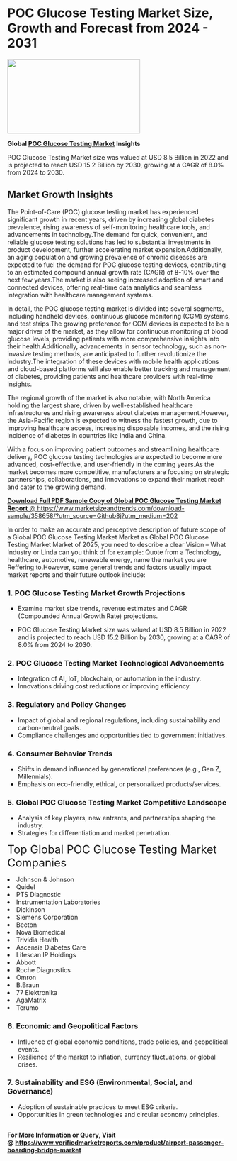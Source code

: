 <H1>POC Glucose Testing Market Size, Growth and Forecast from 2024 - 2031</H1><img class="aligncenter size-medium wp-image-584254" src="https://thirdeyenews.in/wp-content/uploads/2024/09/Global-Market-Research-300x168.jpeg" alt="" width="300" height="168" /><p><strong>Global&nbsp;<a href="https://www.marketsizeandtrends.com/download-sample/358658/?utm_source=Github8j?utm_medium=202">POC Glucose Testing Market</a> Insights</strong></p><p>POC Glucose Testing Market size was valued at USD 8.5 Billion in 2022 and is projected to reach USD 15.2 Billion by 2030, growing at a CAGR of 8.0% from 2024 to 2030.</p><p><h2>Market Growth Insights</h2> <p>The Point-of-Care (POC) glucose testing market has experienced significant growth in recent years, driven by increasing global diabetes prevalence, rising awareness of self-monitoring healthcare tools, and advancements in technology.The demand for quick, convenient, and reliable glucose testing solutions has led to substantial investments in product development, further accelerating market expansion.Additionally, an aging population and growing prevalence of chronic diseases are expected to fuel the demand for POC glucose testing devices, contributing to an estimated compound annual growth rate (CAGR) of 8-10% over the next few years.The market is also seeing increased adoption of smart and connected devices, offering real-time data analytics and seamless integration with healthcare management systems.</p> <p><a href="https://www.example.com/download-sample" target="_blank"></a></p> <p>In detail, the POC glucose testing market is divided into several segments, including handheld devices, continuous glucose monitoring (CGM) systems, and test strips.The growing preference for CGM devices is expected to be a major driver of the market, as they allow for continuous monitoring of blood glucose levels, providing patients with more comprehensive insights into their health.Additionally, advancements in sensor technology, such as non-invasive testing methods, are anticipated to further revolutionize the industry.The integration of these devices with mobile health applications and cloud-based platforms will also enable better tracking and management of diabetes, providing patients and healthcare providers with real-time insights.</p> <p>The regional growth of the market is also notable, with North America holding the largest share, driven by well-established healthcare infrastructures and rising awareness about diabetes management.However, the Asia-Pacific region is expected to witness the fastest growth, due to improving healthcare access, increasing disposable incomes, and the rising incidence of diabetes in countries like India and China.</p> <p>With a focus on improving patient outcomes and streamlining healthcare delivery, POC glucose testing technologies are expected to become more advanced, cost-effective, and user-friendly in the coming years.As the market becomes more competitive, manufacturers are focusing on strategic partnerships, collaborations, and innovations to expand their market reach and cater to the growing demand.</p> <p><a href="https://www.example.com/get-more" target="_blank"></p><p><span class=""><strong>Download Full PDF Sample Copy of Global POC Glucose Testing Market Report</strong> @ <a href="https://www.marketsizeandtrends.com/download-sample/358658/?utm_source=Github8j?utm_medium=202" target="_blank">https://www.marketsizeandtrends.com/download-sample/358658/?utm_source=Github8j?utm_medium=202</a></span></p><p>In order to make an accurate and perceptive description of future scope of a Global&nbsp;POC Glucose Testing Market Market as Global&nbsp;POC Glucose Testing Market Market of 2025, you need to describe a clear Vision &ndash; What Industry or Linda can you think of for example: Quote from a Technology, healthcare, automotive, renewable energy, name the market you are Reffering to.However, some general trends and factors usually impact market reports and their future outlook include:</p><h3>1.&nbsp;<strong>POC Glucose Testing Market Growth Projections</strong></h3><ul><li>Examine market size trends, revenue estimates and CAGR (Compounded Annual Growth Rate) projections.</li><li><p>POC Glucose Testing Market size was valued at USD 8.5 Billion in 2022 and is projected to reach USD 15.2 Billion by 2030, growing at a CAGR of 8.0% from 2024 to 2030.</p></li></ul><h3>2.&nbsp;<strong>POC Glucose Testing Market Technological Advancements</strong></h3><ul><li>Integration of AI, IoT, blockchain, or automation in the industry.</li><li>Innovations driving cost reductions or improving efficiency.</li></ul><h3>3.&nbsp;<strong>Regulatory and Policy Changes</strong></h3><ul><li>Impact of global and regional regulations, including sustainability and carbon-neutral goals.</li><li>Compliance challenges and opportunities tied to government initiatives.</li></ul><h3>4.&nbsp;<strong>Consumer Behavior Trends</strong></h3><ul><li>Shifts in demand influenced by generational preferences (e.g., Gen Z, Millennials).</li><li>Emphasis on eco-friendly, ethical, or personalized products/services.</li></ul><h3>5.&nbsp;<strong>Global POC Glucose Testing Market Competitive Landscape</strong></h3><ul><li>Analysis of key players, new entrants, and partnerships shaping the industry.</li><li>Strategies for differentiation and market penetration.</li></ul><p data-pm-slice="1 1 []"><span style="color: inherit; font-family: inherit; font-size: 25px;">Top Global POC Glucose Testing Market Companies</span></p><div class="" data-test-id=""><p><li>Johnson & Johnson</li><li> Quidel</li><li> PTS Diagnostic</li><li> Instrumentation Laboratories</li><li> Dickinson</li><li> Siemens Corporation</li><li> Becton</li><li> Nova Biomedical</li><li> Trividia Health</li><li> Ascensia Diabetes Care</li><li> Lifescan IP Holdings</li><li> Abbott</li><li> Roche Diagnostics</li><li> Omron</li><li> B.Braun</li><li> 77 Elektronika</li><li> AgaMatrix</li><li> Terumo</li></p></div><h3>6.&nbsp;<strong>Economic and Geopolitical Factors</strong></h3><ul><li>Influence of global economic conditions, trade policies, and geopolitical events.</li><li>Resilience of the market to inflation, currency fluctuations, or global crises.</li></ul><h3>7.&nbsp;<strong>Sustainability and ESG (Environmental, Social, and Governance)</strong></h3><ul><li>Adoption of sustainable practices to meet ESG criteria.</li><li>Opportunities in green technologies and circular economy principles.</li></ul><h2><strong style="font-size: 14px;">For More Information or Query, Visit @&nbsp;</strong><a style="background-color: #ffffff; font-size: 14px;" href="https://www.marketsizeandtrends.com/report/poc-glucose-testing-market/" target="_blank">https://www.verifiedmarketreports.com/product/airport-passenger-boarding-bridge-market</a></h2>